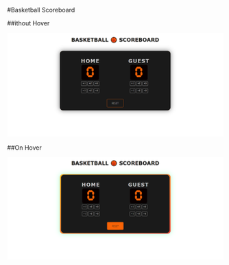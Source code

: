 #Basketball Scoreboard
 
 ##ithout Hover
 
 <span> <img src="/images/basketball.png" alt="Basketball Scoreboard Project Preview"> </span>

 ##On Hover

 <span> <img src="/images/basketball2.png" alt="Basketball Scoreboard Project Preview"> </span>
